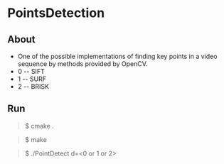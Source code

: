 # PointsDetection

## About

- One of the possible implementations of finding key points in a video sequence by methods provided by OpenCV.
- 0 -- SIFT
- 1 -- SURF
- 2 -- BRISK

## Run

> $ cmake .

> $ make

> $ ./PointDetect d=<0 or 1 or 2>
